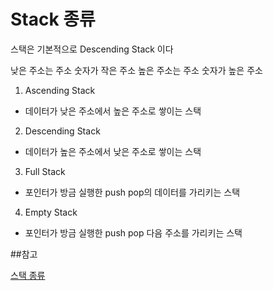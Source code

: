 # Stack 종류

스택은 기본적으로 Descending Stack 이다

낮은 주소는 주소 숫자가 작은 주소
높은 주소는 주소 숫자가 높은 주소


1. Ascending Stack
- 데이터가 낮은 주소에서 높은 주소로 쌓이는 스택

2. Descending Stack
- 데이터가 높은 주소에서 낮은 주소로 쌓이는 스택

3. Full Stack
- 포인터가 방금 실행한 push pop의 데이터를 가리키는 스택

4. Empty Stack
- 포인터가 방금 실행한 push pop 다음 주소를 가리키는 스택


##참고

[스택 종류](http://recipes.egloos.com/5059742)